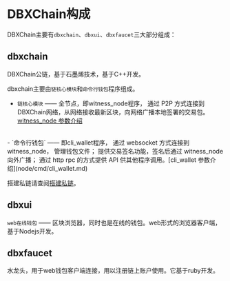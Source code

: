 # DBXChain构成

DBXChain主要有`dbxchain`、`dbxui`、`dbxfaucet`三大部分组成：

## <b>dbxchain</b>

DBXChain公链，基于石墨烯技术，基于C++开发。

dbxchain主要由`链核心模块`和`命令行钱包`程序组成。

- `链核心模块` —— 全节点，即witness_node程序， 通过 P2P 方式连接到DBXChain网络，从网络接收最新区块，向网络广播本地签署的交易包。[witness_node 参数介绍](node/cmd/witness_node.md) 
<br>
- `命令行钱包` —— 即cli_wallet程序， 通过 websocket 方式连接到 witness_node， 管理钱包文件； 提供交易签名功能，签名后通过 witness_node 向外广播； 通过 http rpc 的方式提供 API 供其他程序调用。[cli_wallet 参数介绍](node/cmd/cli_wallet.md)

搭建私链请查阅[搭建私链](node/private-chain.md)。

## <b>dbxui</b>

`web在线钱包` —— 区块浏览器，同时也是在线的钱包。web形式的浏览器客户端，基于Nodejs开发。

## <b>dbxfaucet</b>

水龙头，用于web钱包客户端连接，用以注册链上账户使用。它基于ruby开发。

